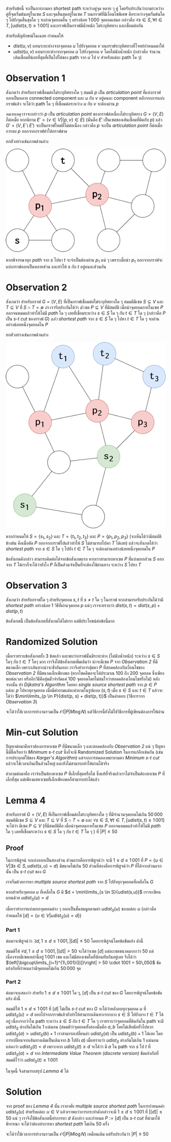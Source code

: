 สำหรับข้อนี้ จะเป็นการถามหา shortest path ระหว่างคู่จุด หลาย ๆ คู่ โดยรับประกันว่าถามระหว่างคู่ที่จุดเริ่มต้นอยู่ในเซต $S$ และจุดสิ้นสุดอยู่ในเซต $T$ บนกราฟที่มีเงื่อนไขพิเศษ คือระหว่างจุดเริ่มต้นใด ๆ ไปยังจุดสิ้นสุดใด ๆ จะผ่านจุดยอดอื่น ๆ อย่างน้อย $1\,000$ จุดยอดเสมอ กล่าวคือ $\forall s \in S, \forall t \in T, [udist(s,t) \geq 1\,001]$ และกราฟเป็นกราฟมีน้ำหนัก ไม่ระบุทิศทาง และเชื่อมต่อกัน

สำหรับสัญลักษณ์ในเฉลย กำหนดให้

- $dist(u, v)$ แทนระยะห่างจากจุดยอด $u$ ไปยังจุดยอด $v$ บนกราฟระบุทิศทางที่โจทย์กำหนดมาให้
- $udist(u, v)$ แทนระยะห่างจากจุดยอด $u$ ไปยังจุดยอด $v$ โดยไม่นับน้ำหนัก (กล่าวคือ จำนวนเส้นเชื่อมที่น้อยที่สุดที่เป็นไปได้ของ path จาก $u$ ไป $v$ สำหรับแต่ละ path ใด ๆ)


# Observation 1

สังเกตว่า สำหรับกราฟเชื่อมต่อไม่ระบุทิศทางใด ๆ สมมติ $p$ เป็น *articulation point* ที่แบ่งกราฟออกเป็นหลาย connected component และ $u$ กับ $v$ อยู่คนละ component หลังจากการแบ่งกราฟแล้ว จะได้ว่า path ใด ๆ ที่เชื่อมต่อระหว่าง $u$ กับ $v$ จะต้องผ่าน $p$

*หมายเหตุ* เราจะกล่าวว่า $p$ เป็น *articulation point* ของกราฟต่อเนื่องไม่ระบุทิศทาง $G = (V,E)$ ก็ต่อเมื่อ หากนิยาม $E' = \{v \in V | \{p, v\} \in E\}$ (นั่นคือ $E'$ เป็นเซตของเส้นเชื่อมที่ติดกับ $p$) แล้ว $G' = (V, E \setminus E')$ จะเป็นกราฟใหม่ที่ไม่ต่อเนื่อง กล่าวคือ $p$ จะเป็น *articulation point* ก็ต่อเมื่อ การลบ $p$ ออกจากกราฟทำให้กราฟขาด

ยกตัวอย่างเช่นภาพด้านล่าง

![รูปที่ 1](../media/o62_may07_marathon/articulation.png)

หากพิจารณาทุก *path* จาก $s$ ไปหา $t$ จะจำเป็นต้องผ่าน $p_1$ แน่ ๆ เพราะเมื่อนำ $p_1$ ออกจากกราฟจะแบ่งกราฟออกเป็นหลายส่วน และทำให้ $s$ กับ $t$ อยู่คนละส่วนกัน

# Observation 2

สังเกตว่า สำหรับกราฟ $G = (V,E)$ ที่เป็นกราฟเชื่อมต่อไม่ระบุทิศทางใด ๆ สมมติมีเซต $S \subseteq V$ และ $T \subseteq V$ ที่ $S \cap T = \emptyset$  *ถ้า* เรารับประกันได้ว่า *มี* เซต $P \subseteq V$ ที่มีสมบัติ เมื่อนำจุดยอดภายในเซต $P$ ออกจนหมดแล้วทำให้ไม่มี *path* ใด ๆ เลยที่เชื่อมระหว่าง $s \in S$ ใด ๆ กับ $t \in T$ ใด ๆ (กล่าวคือ $P$ เป็น *s-t cut* ของกราฟ $G$) *แล้ว* *shortest path* จาก $s \in S$ ใด ๆ ไปหา $t \in T$ ใด ๆ จะผ่านอย่างน้อยหนึ่งจุดยอดใน $P$

ยกตัวอย่างเช่นภาพด้านล่าง

![รูปที่ 2](../media/o62_may07_marathon/st-cut.png)

หากกำหนดให้ $S = \{s_1, s_2\}$ และ $T = \{t_1, t_2, t_3\}$ และ $P = \{p_1, p_2, p_3\}$ (จะเห็นได้ว่ามีสมบัติข้างต้น คือเมื่อตัด $P$ ออกจากกราฟไปแล้วทำให้ $S$ ไม่สามารถไปหา $T$ ได้เลย) แล้วจะสังเกตได้ว่า *shortest path* จาก $s \in S$ ใด ๆ ไปยัง $t \in T$ ใด ๆ จะต้องผ่านอย่างน้อยหนึ่งจุดยอดใน $P$

ข้อสังเกตดังกล่าว สามารถคิดต่อได้จากข้อสังเกตแรก หากเราสามารถหาเซต $P$ ที่แบ่งแยกส่วน $S$ ออกจาก $T$ ได้เราก็จะได้ว่ายังไง $P$ ก็เป็นส่วนจำเป็นที่จะต้องใช้ผ่านทาง ระหว่าง $S$ ไปหา $T$

# Observation 3

สังเกตว่า สำหรับกราฟใด ๆ สำหรับจุดยอด $s, t$ ที่ $s \ne t$ ใด ๆ ในกราฟ หากสามารถรับประกันได้ว่ามี *shortest path* อย่างน้อย 1 วิธีที่ผ่านจุดยอด $p$ แน่ๆ เราจะทราบว่า $dist(s, t) = dist(s, p) + dist(p, t)$

ข้อสังเกตนี้ เป็นข้อสังเกตที่สังเกตได้ไม่ยาก แต่มีประโยชน์ต่อข้อนี้มาก

# Randomized Solution

เมื่อเราทราบข้อสังเกตทั้ง 3 ข้อแล้ว และพบว่ากราฟนั้นมีระยะห่าง (ไม่นับน้ำหนัก) ระหว่าง $s \in S$ ใดๆ กับ $t \in T$ ใดๆ มาก เราจึงได้ข้อสังเกตเพิ่มเติมว่า น่าจะมีเซต $P$ จาก *Observation 2* ที่มีขนาดเล็ก เพราะเส้นทางน่าจะซ้ำกันเยอะ เราจึงทำการสุ่มหา $P$ ที่สอดคล้องกับเงื่อนไขของ *Observation 2* ที่มีขนาดเล็กเพียงพอ (หากโชคดีพอจะได้ประมาณ $100$ ถึง $200$ จุดยอด ซึ่งเพียงพอต่อเวลา หรืออีกวิธีคือสุ่มมั่วจำกัดแค่ $100$ จุดยอดโดยไม่สนใจว่าสอดคล้องเงื่อนไขหรือไม่) หลังจากนั้น ทำ *Dijkstra's Algorithm* โดยหา *single source shortest path* จาก $p \in P$ แต่ละ $p$ ไปหาทุกจุดยอด เมื่อมีคำถามแต่ละคำถามในรูปแบบ $(s, t)$ เมื่อ $s \in S$ และ $t \in T$ แล้วจะได้ว่า $\min\limits_{p \in P}{dist(p, s) + dist(p, t)}$ เป็นคำตอบ (วิธีการจาก *Observation 3*)

จะได้ว่าใช้เวลาการทำงานรวมเป็น $\mathcal{O}(|P|M \log N)$ แต่วิธีการนี้ยังไม่ใช่วิธีการที่ผู้เขียนต้องการให้ผ่าน

# Min-cut Solution

ปัญหาต่อมาคือเราต้องการหาเซต $P$ ที่มีขนาดเล็ก ๆ และสอดคล้องกับ *Observation 2* แน่ ๆ ปัญหานี้มีชื่อเรียกว่า *Minimum s-t cut* ซึ่งก็จะมี Randomized Solution ในการแก้อีกเช่นกัน (เช่นการประยุกต์ใช้ของ *Karger's Algorithm*) แต่จากการทดลองพยายามหา *Minimum s-t cut* แล้วจะใช้เวลาเกินเป็นส่วนใหญ่ และยังไม่สามารถทำให้ผ่านได้จริง

คำถามต่อมาคือ เราจำเป็นต้องหาเซต $P$ ที่เล็กที่สุดหรือไม่ ซึ่งแท้ที่จริงแล้วเราไม่จำเป็นต้องหาเซต $P$ ที่เล็กที่สุด แต่เพียงแค่หาเซตที่เล็กเพียงพอก็สามารถทำได้แล้ว

# Lemma 4

สำหรับกราฟ $G = (V,E)$ ที่เป็นกราฟเชื่อมต่อไม่ระบุทิศทางใด ๆ ที่มีจำนวนจุดยอดไม่เกิน $50\,000$ สมมติมีเซต $S \subseteq V$ และ $T \subseteq V$ ที่ $S \cap T = \emptyset$ และ $\forall s \in S, \forall t \in T, [udist(s,t) \geq 1\,001]$ จะได้ว่า มีเซต $P \subseteq V$ (ที่มีสมบัติคือ เมื่อนำจุดยอดภายในเซต $P$ ออกจนหมดแล้วทำให้ไม่มี *path* ใด ๆ เลยที่เชื่อมระหว่าง $s \in S$ ใด ๆ กับ $t \in T$ ใด ๆ ) ที่ $|P| \leq 50$

## Proof

ในการพิสูจน์ จะแบ่งออกเป็นสองส่วน ส่วนแรกคือการพิสูจน์ว่า จะมี $1 \leq d \leq 1\,001$ ที่ $P = \{u \in V | \exists s \in S, udist(s, u) = d\}$ มีขนาดไม่เกิน $50$ ส่วนที่สองคือการพิสูจน์ว่า $P$ ที่ได้จากส่วนแรกนั้น เป็น *s-t cut* ของ $G$

เราเริ่มด้วยการหา *multiple source shortest path* จาก $S$ ไปยังทุกจุดยอดที่เหลือใน $G$

หากสำหรับจุดยอด $u$ ที่เหลือใน $G$ มี $d = \min\limits_{s \in S}{udist(s,u)}$ เราจะเขียนแทนด้วย $udist_S(u) = d$

เมื่อเราทำการแบ่งแยกจุดยอดต่าง ๆ ออกเป็นชั้นสมมูลตามค่า $udist_S(u)$ ของแต่ละ $u$ (กล่าวคือ กำหนดให้ $[d] = \{u \in V | udist_S(u) = d\}$)

### Part 1

ต่อมาจะพิสูจน์ว่า $\exists d, 1 \leq d \leq 1\,001, |[d]| \leq 50$ โดยการพิสูจน์โดยข้อขัดแย้ง ดังนี้

สมมติให้ $\forall d, 1 \leq d \leq 1\,001, |[d]| > 50$ จะได้ว่าเซต $[d]$ แต่ละเซตขนาดมากกว่า 50 แต่เนื่องจากมีเซตเหล่านี้อยู่ $1\,001$ เซต และไม่มีสองเซตใดที่ซ้อนทับกันอยู่เลย จึงได้ว่า $\left|\bigcup\limits_{i=1}^{1\,001}{[i]}\right| > 50 \cdot 1001 = 50\,050$ ขัดแย้งกับที่กำหนดว่ามีจุดยอดไม่เกิน $50\,000$ จุด

### Part 2

ต่อมาจะแสดงว่า สำหรับ $1 \leq d \leq 1\,001$ ใด ๆ, $[d]$ เป็น *s-t cut* ของ $G$ โดยการพิสูจน์โดยข้อขัดแย้ง ดังนี้

สมมติให้ $1 \leq d \leq 1\,001$ ที่ $[d]$ ไม่เป็น *s-t cut* ของ $G$ จะได้ว่าหลังลบทุกจุดยอด $u$ ที่ $udist_S(u) = d$ ออกไปจากกราฟแล้วยังทำให้สามารถเดินทางจากบาง $s \in S$ ไปยังบาง $t \in T$ ได้อยู่ เนื่องจากว่าใน path ระหว่าง $s \in S$ กับ $t \in T$ ใด ๆ เราทราบว่าจุดยอดที่ติดกันใน path จะมี $udist_S$ ต่างกันไม่เกิน $1$ แน่นอน (สมมติว่าจุดยอดทั้งสองนั้นคือ $a, b$ โดยไม่เสียนัยทั่วไปหาก $udist_S(a) > udist_S(b)+1$ เราสามารถเปลี่ยนค่า $udist_S(a)$ เป็น $udist_S(b)+1$ ได้เลย โดยการเปลี่ยนจากเส้นทางเดิมเป็นเดินจาก $b$ ไปยัง $a$) เมื่อทราบว่า $udist_S$ ต่างกันไม่เกิน $1$ แน่นอน แสดงว่า $udist_S(t) < d$ เพราะหาก $udist_S(t) \geq d$ จะได้ว่า มี $a$ ใน path จาก $s$ ไป $t$ ที่ $udist_S(a) = d$ จาก *Intermediate Value Theorem (discrete version)* ขัดแย้งกับที่สมมติไว้ว่า $udist_S(t) \geq 1\,001$

ในจุดนี้ จึงสามารถสรุป *Lemma 4* ได้

# Solution

จาก proof ของ *Lemma 4* นั้น เราอาศัย *multiple source shortest path* ในการกำหนดค่า $udist_S(u)$ สำหรับแต่ละ $u \in V$ แล้วเราพบว่าการกระทำดังกล่าวจะมี $1 \leq d \leq 1\,001$ ที่ $|[d]| \leq 50$ แน่ ๆ เราจึงใช้ข้อสังเกตนี้ทำการหา $d$ ดังกล่าว และกำหนด $P := [d]$ เป็น *s-t cut* ที่นำมาใช้พิจารณา จะได้ว่าต้องทำการหา *shortest path* ไม่เกิน $50$ ครั้ง

จะได้ว่าใช้เวลาการทำงานรวมเป็น $\mathcal{O}(|P|M \log N)$ เหมือนเดิม แต่รับประกันว่า $|P| \leq 50$
